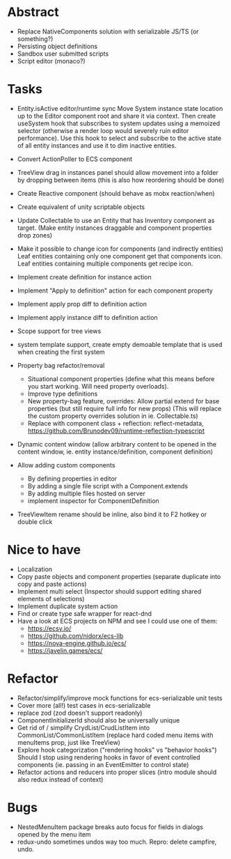# Abstract

- Replace NativeComponents solution with serializable JS/TS (or something?)
- Persisting object definitions
- Sandbox user submitted scripts
- Script editor (monaco?)

# Tasks

- Entity.isActive editor/runtime sync
  Move System instance state location up to the Editor component root and share it via context.
  Then create useSystem hook that subscribes to system updates using a memoized selector
  (otherwise a render loop would severely ruin editor performance).
  Use this hook to select and subscribe to the active state of all entity instances and use it to dim inactive entities.

- Convert ActionPoller to ECS component
- TreeView drag in instances panel should allow movement into a folder by dropping between items
  (this is also how reordering should be done)
- Create Reactive component (should behave as mobx reaction/when)
- Create equivalent of unity scriptable objects

- Update Collectable to use an Entity that has Inventory component as target.
  (Make entity instances draggable and component properties drop zones)

- Make it possible to change icon for components (and indirectly entities)
  Leaf entities containing only one component get that components icon.
  Leaf entities containing multiple components get recipe icon.

- Implement create definition for instance action
- Implement "Apply to definition" action for each component property
- Implement apply prop diff to definition action
- Implement apply instance diff to definition action
- Scope support for tree views

- system template support, create empty demoable template that is used when creating the first system

- Property bag refactor/removal

  - Situational component properties (define what this means before you start working. Will need property overloads).
  - Improve type definitions
  - New property-bag feature, overrides: Allow partial extend for base properties (but still require full info for new props)
    (This will replace the custom property overrides solution in ie. Collectable.ts)
  - Replace with component class + reflection: reflect-metadata, https://github.com/Brunodev09/runtime-reflection-typescript

- Dynamic content window
  (allow arbitrary content to be opened in the content window, ie. entity instance/definition, component definition)

- Allow adding custom components
  - By defining properties in editor
  - By adding a single file script with a Component.extends
  - By adding multiple files hosted on server
  - implement inspector for ComponentDefinition
- TreeViewItem rename should be inline, also bind it to F2 hotkey or double click

# Nice to have

- Localization
- Copy paste objects and component properties (separate duplicate into copy and paste actions)
- Implement multi select (Inspector should support editing shared elements of selections)
- Implement duplicate system action
- Find or create type safe wrapper for react-dnd
- Have a look at ECS projects on NPM and see I could use one of them:
  - https://ecsy.io/
  - https://github.com/nidorx/ecs-lib
  - https://nova-engine.github.io/ecs/
  - https://javelin.games/ecs/

# Refactor

- Refactor/simplify/improve mock functions for ecs-serializable unit tests
- Cover more (all!) test cases in ecs-serializable
- replace zod (zod doesn't support readonly)
- ComponentInitializerId should also be universally unique
- Get rid of / simplify CrydList/CrudListItem into CommonList/CommonListItem
  (replace hard coded menu items with menuItems prop, just like TreeView)
- Explore hook categorization ("rendering hooks" vs "behavior hooks")
  Should I stop using rendering hooks in favor of event controlled components (ie. passing in an EventEmitter to control state)
- Refactor actions and reducers into proper slices (intro module should also redux instead of context)

# Bugs

- NestedMenuItem package breaks auto focus for fields in dialogs opened by the menu item
- redux-undo sometimes undos way too much. Repro: delete campfire, undo.
